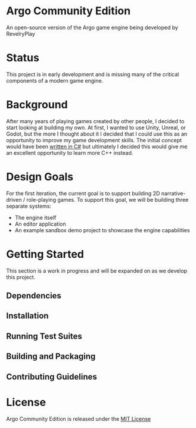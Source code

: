 # Argo Community Edition
An open-source version of the Argo game engine being developed by RevelryPlay

# Status
This project is in early development and is missing many of the critical components of a modern game engine.

# Background
After many years of playing games created by other people, I decided to start looking at building my own. 
At first, I wanted to use Unity, Unreal, or Godot, but the more I thought about it I decided that I could use this as an opportunity to improve my game development skills. 
The initial concept would have been [written in C#](https://github.com/RevelryPlay/Argo-CS) but ultimately I decided this would give me an excellent opportunity to learn more C++ instead.

# Design Goals

For the first iteration, the current goal is to support building 2D narrative-driven / role-playing games. 
To support this goal, we will be building three separate systems:

- The engine itself
- An editor application
- An example sandbox demo project to showcase the engine capabilities

# Getting Started
This section is a work in progress and will be expanded on as we develop this project. 
## Dependencies
## Installation
## Running Test Suites
## Building and Packaging
## Contributing Guidelines

# License
Argo Community Edition is released under the [MIT License](https://opensource.org/license/mit/)

